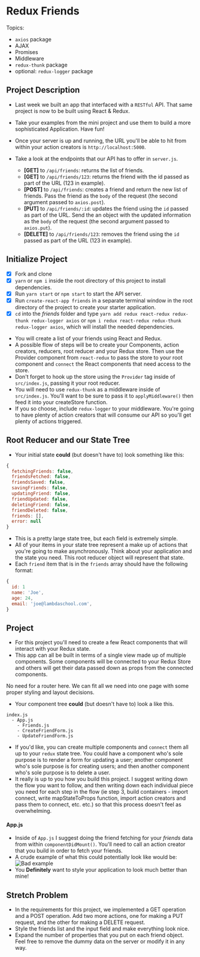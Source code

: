 # Redux Friends

Topics:

* `axios` package
* AJAX
* Promises
* Middleware
* `redux-thunk` package
* optional: `redux-logger` package

## Project Description

* Last week we built an app that interfaced with a `RESTful` API. That same project is now to be built using React & Redux.
* Take your examples from the mini project and use them to build a more sophisticated Application. Have fun!
* Once your server is up and running, the URL you'll be able to hit from within your action creators is `http://localhost:5000`.
* Take a look at the endpoints that our API has to offer in `server.js`.

  * **[GET]** to `/api/friends`: returns the list of friends.
  * **[GET]** to `/api/friends/123`: returns the friend with the id passed as part of the URL (123 in example).
  * **[POST]** to `/api/friends`: creates a friend and return the new list of friends. Pass the friend as the `body` of the request (the second argument passed to `axios.post`).
  * **[PUT]** to `/api/friends/:id`: updates the friend using the `id` passed as part of the URL. Send the an object with the updated information as the `body` of the request (the second argument passed to `axios.put`).
  * **[DELETE]** to `/api/friends/123`: removes the friend using the `id` passed as part of the URL (123 in example).

## Initialize Project

- [x] Fork and clone
- [x] `yarn` or `npm i` inside the root directory of this project to install dependencies.
- [x] Run `yarn start` or `npm start` to start the API server.
- [x] Run `create-react-app friends` in a separate terminal window in the root directory of the project to create your starter application.
- [x] `cd` into the _friends_ folder and type `yarn add redux react-redux redux-thunk redux-logger axios` or `npm i redux react-redux redux-thunk redux-logger axios`, which will install the needed dependencies.
* You will create a list of your friends using React and Redux.
* A possible flow of steps will be to create your Components, action creators, reducers, root reducer and your Redux store. Then use the Provider component from `react-redux` to pass the store to your root component and `connect` the React components that need access to the store.
* Don't forget to hook up the store using the `Provider` tag inside of `src/index.js`, passing it your root reducer.
* You will need to use `redux-thunk` as a middleware inside of `src/index.js`. You'll want to be sure to pass it to `applyMiddleware()` then feed it into your createStore function.
* If you so choose, include `redux-logger` to your middleware. You're going to have plenty of action creators that will consume our API so you'll get plenty of actions triggered.

## Root Reducer and our State Tree

* Your initial state **could** (but doesn't have to) look something like this:

```js
{
  fetchingFriends: false,
  friendsFetched: false,
  friendsSaved: false,
  savingFriends: false,
  updatingFriend: false,
  friendUpdated: false,
  deletingFriend: false,
  friendDeleted: false,
  friends: [],
  error: null
}
```

* This is a pretty large state tree, but each field is extremely simple.
* All of your items in your state tree represent a make up of actions that you're going to make asynchronously. Think about your application and the state you need. This root reducer object will represent that state.
* Each `friend` item that is in the `friends` array should have the following format:

```js
{
  id: 1
  name: 'Joe',
  age: 24,
  email: 'joe@lambdaschool.com',
}
```

## Project

* For this project you'll need to create a few React components that will interact with your Redux state.
* This app can all be built in terms of a single view made up of multiple components. Some components will be connected to your Redux Store and others will get their data passed down as props from the connected components.

No need for a router here. We can fit all we need into one page with some proper styling and layout decisions.

* Your component tree **could** (but doesn't have to) look a like this.

```
index.js
  - App.js
    - Friends.js
    - CreateFriendForm.js
    - UpdateFriendForm.js
```

* If you'd like, you can create multiple components and `connect` them all up to your `redux` state tree. You could have a component who's sole purpose is to render a form for updating a user; another component who's sole purpose is for creating users; and then another component who's sole purpose is to delete a user.
* It really is up to you how you build this project. I suggest writing down the flow you want to follow, and then writing down each individual piece you need for each step in the flow (ie step 3, build containers - import connect, write mapStateToProps function, import action creators and pass them to connect, etc. etc.) so that this process doesn't feel as overwhelming.

#### App.js

* Inside of `App.js` I suggest doing the friend fetching for your _friends_ data from within `componentDidMount()`. You'll need to call an action creator that you build in order to fetch your friends.
* A crude example of what this could potentially look like would be:
  ![Bad example](https://image.ibb.co/hpg7gw/Screen_Shot_2018_01_24_at_1_07_21_PM.png)
* You **Definitely** want to style your application to look much better than mine!

## Stretch Problem

* In the requirements for this project, we implemented a GET operation and a POST operation. Add two more actions, one for making a PUT request, and the other for making a DELETE request.
* Style the friends list and the input field and make everything look nice.
* Expand the number of properties that you put on each friend object. Feel free to remove the dummy data on the server or modify it in any way.
